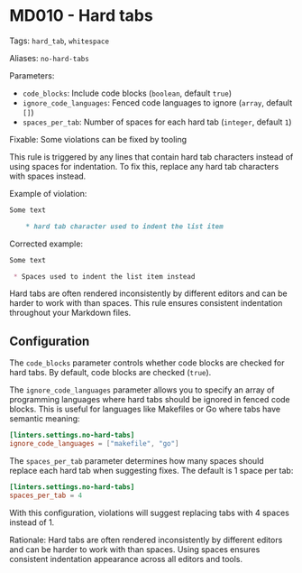 # MD010 - Hard tabs

Tags: `hard_tab`, `whitespace`

Aliases: `no-hard-tabs`

Parameters:

- `code_blocks`: Include code blocks (`boolean`, default `true`)
- `ignore_code_languages`: Fenced code languages to ignore (`array`, default `[]`)
- `spaces_per_tab`: Number of spaces for each hard tab (`integer`, default `1`)

Fixable: Some violations can be fixed by tooling

This rule is triggered by any lines that contain hard tab characters instead of using spaces for indentation. To fix this, replace any hard tab characters with spaces instead.

Example of violation:

```markdown
Some text

	* hard tab character used to indent the list item
```

Corrected example:

```markdown
Some text

 * Spaces used to indent the list item instead
```

Hard tabs are often rendered inconsistently by different editors and can be harder to work with than spaces. This rule ensures consistent indentation throughout your Markdown files.

## Configuration

The `code_blocks` parameter controls whether code blocks are checked for hard tabs. By default, code blocks are checked (`true`).

The `ignore_code_languages` parameter allows you to specify an array of programming languages where hard tabs should be ignored in fenced code blocks. This is useful for languages like Makefiles or Go where tabs have semantic meaning:

```toml
[linters.settings.no-hard-tabs]
ignore_code_languages = ["makefile", "go"]
```

The `spaces_per_tab` parameter determines how many spaces should replace each hard tab when suggesting fixes. The default is 1 space per tab:

```toml
[linters.settings.no-hard-tabs]
spaces_per_tab = 4
```

With this configuration, violations will suggest replacing tabs with 4 spaces instead of 1.

Rationale: Hard tabs are often rendered inconsistently by different editors and can be harder to work with than spaces. Using spaces ensures consistent indentation appearance across all editors and tools.